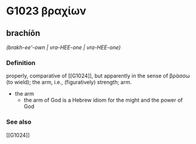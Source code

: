# G1023 βραχίων

## brachíōn

_(brakh-ee'-own | vra-HEE-one | vra-HEE-one)_

### Definition

properly, comparative of [[G1024]], but apparently in the sense of βράσσω (to wield); the arm, i.e., (figuratively) strength; arm.

- the arm
  - the arm of God is a Hebrew idiom for the might and the power of God

### See also

[[G1024]]

